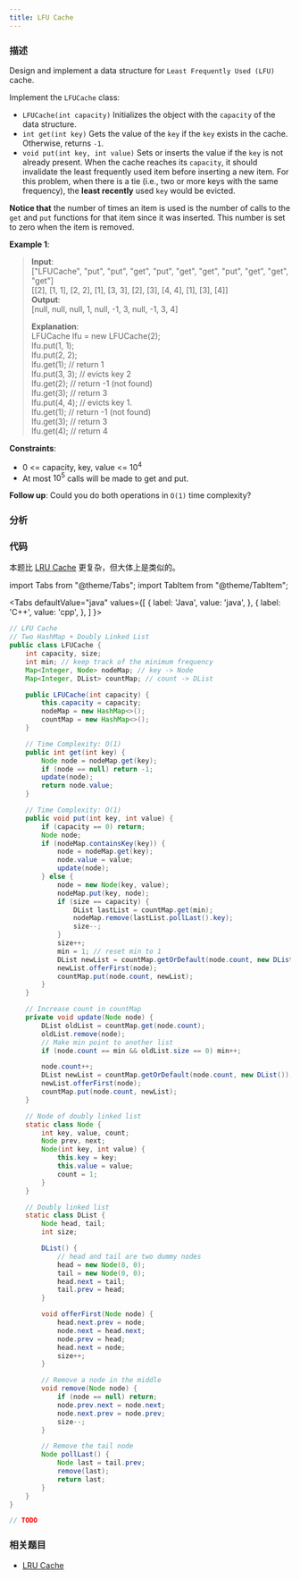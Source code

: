 ```yaml
---
title: LFU Cache
---
```


### 描述

Design and implement a data structure for `Least Frequently Used (LFU)` cache.

Implement the `LFUCache` class:

- `LFUCache(int capacity)` Initializes the object with the `capacity` of the data structure.
- `int get(int key)` Gets the value of the `key` if the `key` exists in the cache. Otherwise, returns `-1`.
- `void put(int key, int value)` Sets or inserts the value if the `key` is not already present. When the cache reaches its `capacity`, it should invalidate the least frequently used item before inserting a new item. For this problem, when there is a tie (i.e., two or more keys with the same frequency), the **least recently** used `key` would be evicted.

**Notice that** the number of times an item is used is the number of calls to the `get` and `put` functions for that item since it was inserted. This number is set to zero when the item is removed.

**Example 1**:

> **Input**:  
> ["LFUCache", "put", "put", "get", "put", "get", "get", "put", "get", "get", "get"]  
> [[2], [1, 1], [2, 2], [1], [3, 3], [2], [3], [4, 4], [1], [3], [4]]  
> **Output**:  
> [null, null, null, 1, null, -1, 3, null, -1, 3, 4]
>
> **Explanation**:  
> LFUCache lfu = new LFUCache(2);  
> lfu.put(1, 1);  
> lfu.put(2, 2);  
> lfu.get(1); // return 1  
> lfu.put(3, 3); // evicts key 2  
> lfu.get(2); // return -1 (not found)  
> lfu.get(3); // return 3  
> lfu.put(4, 4); // evicts key 1.  
> lfu.get(1); // return -1 (not found)  
> lfu.get(3); // return 3  
> lfu.get(4); // return 4

**Constraints**:

- 0 <= capacity, key, value <= $10^4$
- At most $10^5$ calls will be made to get and put.

**Follow up**: Could you do both operations in `O(1)` time complexity?

### 分析

### 代码

本题比 [LRU Cache](lru-cache.md) 更复杂，但大体上是类似的。

import Tabs from "@theme/Tabs";
import TabItem from "@theme/TabItem";

<Tabs
defaultValue="java"
values={[
{ label: 'Java', value: 'java', },
{ label: 'C++', value: 'cpp', },
]
}>
<TabItem value="java">

```java
// LFU Cache
// Two HashMap + Doubly Linked List
public class LFUCache {
    int capacity, size;
    int min; // keep track of the minimum frequency
    Map<Integer, Node> nodeMap; // key -> Node
    Map<Integer, DList> countMap; // count -> DList

    public LFUCache(int capacity) {
        this.capacity = capacity;
        nodeMap = new HashMap<>();
        countMap = new HashMap<>();
    }

    // Time Complexity: O(1)
    public int get(int key) {
        Node node = nodeMap.get(key);
        if (node == null) return -1;
        update(node);
        return node.value;
    }

    // Time Complexity: O(1)
    public void put(int key, int value) {
        if (capacity == 0) return;
        Node node;
        if (nodeMap.containsKey(key)) {
            node = nodeMap.get(key);
            node.value = value;
            update(node);
        } else {
            node = new Node(key, value);
            nodeMap.put(key, node);
            if (size == capacity) {
                DList lastList = countMap.get(min);
                nodeMap.remove(lastList.pollLast().key);
                size--;
            }
            size++;
            min = 1; // reset min to 1
            DList newList = countMap.getOrDefault(node.count, new DList());
            newList.offerFirst(node);
            countMap.put(node.count, newList);
        }
    }

    // Increase count in countMap
    private void update(Node node) {
        DList oldList = countMap.get(node.count);
        oldList.remove(node);
        // Make min point to another list
        if (node.count == min && oldList.size == 0) min++;

        node.count++;
        DList newList = countMap.getOrDefault(node.count, new DList());
        newList.offerFirst(node);
        countMap.put(node.count, newList);
    }

    // Node of doubly linked list
    static class Node {
        int key, value, count;
        Node prev, next;
        Node(int key, int value) {
            this.key = key;
            this.value = value;
            count = 1;
        }
    }

    // Doubly linked list
    static class DList {
        Node head, tail;
        int size;

        DList() {
            // head and tail are two dummy nodes
            head = new Node(0, 0);
            tail = new Node(0, 0);
            head.next = tail;
            tail.prev = head;
        }

        void offerFirst(Node node) {
            head.next.prev = node;
            node.next = head.next;
            node.prev = head;
            head.next = node;
            size++;
        }

        // Remove a node in the middle
        void remove(Node node) {
            if (node == null) return;
            node.prev.next = node.next;
            node.next.prev = node.prev;
            size--;
        }

        // Remove the tail node
        Node pollLast() {
            Node last = tail.prev;
            remove(last);
            return last;
        }
    }
}
```

</TabItem>
<TabItem value="cpp">

```cpp
// TODO
```

</TabItem>
</Tabs>

### 相关题目

- [LRU Cache](lru-cache.md)
